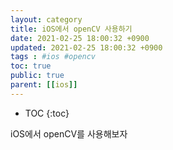 ```yaml
---
layout: category
title: iOS에서 openCV 사용하기
date: 2021-02-25 18:00:32 +0900
updated: 2021-02-25 18:00:32 +0900
tags : #ios #opencv
toc: true
public: true
parent: [[ios]]
---
```

* TOC
{:toc}

iOS에서 openCV를 사용해보자

